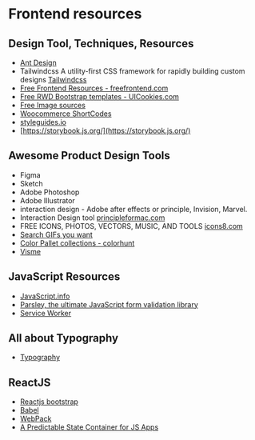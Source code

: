# Frontend resources 

## Design Tool, Techniques, Resources

* [Ant Design](https://ant.design/)
* Tailwindcss A utility-first CSS framework for
rapidly building custom designs [Tailwindcss](https://tailwindcss.com)
* [Free Frontend Resources - freefrontend.com](https://freefrontend.com)
* [Free RWD Bootstrap templates - UICookies.com](https://uicookies.com/)
* [Free Image sources](https://unsplash.com/)
* [Woocommerce ShortCodes](https://docs.woocommerce.com/document/shortcodes/)
* [styleguides.io](http://styleguides.io/)
* [https://storybook.js.org/](https://storybook.js.org/)

## Awesome Product Design Tools

* Figma
* Sketch
* Adobe Photoshop
* Adobe Illustrator
* interaction design - Adobe after effects or principle, Invision, Marvel.
* Interaction Design tool [principleformac.com](https://principleformac.com/)
* FREE ICONS, PHOTOS, VECTORS, MUSIC, AND TOOLS [icons8.com](https://icons8.com/)
* [Search GIFs you want](https://giphy.com/)
* [Color Pallet collections - colorhunt ](https://colorhunt.co/palette/201676)
* [Visme](https://visme.co)

## JavaScript Resources

* [JavaScript.info](https://javascript.info/)
* [Parsley, the ultimate JavaScript form validation library
](https://parsleyjs.org/)
* [Service Worker](https://developers.google.com/web/fundamentals/primers/service-workers)

## All about Typography

* [Typography](https://www.typography.com/webfonts)

## ReactJS

* [Reactjs bootstrap](https://react-bootstrap.github.io/)
* [Babel](https://babeljs.io/)
* [WebPack](https://webpack.js.org/)
* [A Predictable State Container for JS Apps](https://redux.js.org/)